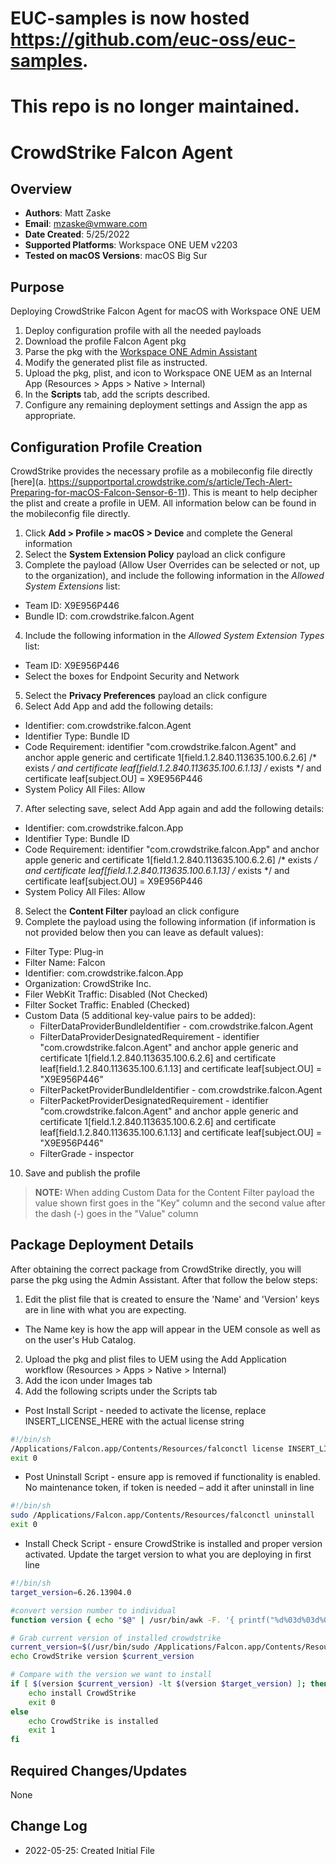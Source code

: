 # EUC-samples is now hosted https://github.com/euc-oss/euc-samples.
# This repo is no longer maintained.

# CrowdStrike Falcon Agent

## Overview

- **Authors**: Matt Zaske
- **Email**: mzaske@vmware.com
- **Date Created**: 5/25/2022
- **Supported Platforms**: Workspace ONE UEM v2203
- **Tested on macOS Versions**: macOS Big Sur

## Purpose

Deploying CrowdStrike Falcon Agent for macOS with Workspace ONE UEM

1) Deploy configuration profile with all the needed payloads
2) Download the profile Falcon Agent pkg
3) Parse the pkg with the [Workspace ONE Admin Assistant](https://awagent.com/AdminAssistant/VMwareAirWatchAdminAssistant.dmg)
4) Modify the generated plist file as instructed.
5) Upload the pkg, plist, and icon to Workspace ONE UEM as an Internal App (Resources > Apps > Native > Internal)
6) In the __Scripts__ tab, add the scripts described.
7) Configure any remaining deployment settings and Assign the app as appropriate.

## Configuration Profile Creation

CrowdStrike provides the necessary profile as a mobileconfig file directly [here](a.	https://supportportal.crowdstrike.com/s/article/Tech-Alert-Preparing-for-macOS-Falcon-Sensor-6-11). This is meant to help decipher the plist and create a profile in UEM. All information below can be found in the mobileconfig file directly.

1) Click **Add > Profile > macOS > Device** and complete the General information
2) Select the **System Extension Policy** payload an click configure
3) Complete the payload (Allow User Overrides can be selected or not, up to the organization), and include the following information in the *Allowed System Extensions* list:
  * Team ID: X9E956P446
  * Bundle ID: com.crowdstrike.falcon.Agent
4) Include the following information in the *Allowed System Extension Types* list:
  * Team ID: X9E956P446
  * Select the boxes for Endpoint Security and Network
5) Select the **Privacy Preferences** payload an click configure
6) Select Add App and add the following details:
  * Identifier: com.crowdstrike.falcon.Agent
  * Identifier Type: Bundle ID
  * Code Requirement: identifier "com.crowdstrike.falcon.Agent" and anchor apple generic and certificate 1[field.1.2.840.113635.100.6.2.6] /* exists */ and certificate leaf[field.1.2.840.113635.100.6.1.13] /* exists */ and certificate leaf[subject.OU] = X9E956P446
  * System Policy All Files: Allow
7) After selecting save, select Add App again and add the following details:
  * Identifier: com.crowdstrike.falcon.App
  * Identifier Type: Bundle ID
  * Code Requirement: identifier "com.crowdstrike.falcon.App" and anchor apple generic and certificate 1[field.1.2.840.113635.100.6.2.6] /* exists */ and certificate leaf[field.1.2.840.113635.100.6.1.13] /* exists */ and certificate leaf[subject.OU] = X9E956P446
  * System Policy All Files: Allow
8) Select the **Content Filter** payload an click configure
9) Complete the payload using the following information (if information is not provided below then you can leave as default values):
  * Filter Type: Plug-in
  * Filter Name: Falcon
  * Identifier: com.crowdstrike.falcon.App
  * Organization: CrowdStrike Inc.
  * Filer WebKit Traffic: Disabled (Not Checked)
  * Filter Socket Traffic: Enabled (Checked)
  * Custom Data (5 additional key-value pairs to be added):
    * FilterDataProviderBundleIdentifier - com.crowdstrike.falcon.Agent
    * FilterDataProviderDesignatedRequirement - identifier "com.crowdstrike.falcon.Agent" and anchor apple generic and certificate 1[field.1.2.840.113635.100.6.2.6] and certificate leaf[field.1.2.840.113635.100.6.1.13] and certificate leaf[subject.OU] = "X9E956P446"
    * FilterPacketProviderBundleIdentifier - com.crowdstrike.falcon.Agent
    * FilterPacketProviderDesignatedRequirement - identifier "com.crowdstrike.falcon.Agent" and anchor apple generic and certificate 1[field.1.2.840.113635.100.6.2.6] and certificate leaf[field.1.2.840.113635.100.6.1.13] and certificate leaf[subject.OU] = "X9E956P446"
    * FilterGrade - inspector
  10) Save and publish the profile

  > **NOTE:** When adding Custom Data for the Content Filter payload the value shown first goes in the "Key" column and the second value after the dash (-) goes in the "Value" column

## Package Deployment Details

After obtaining the correct package from CrowdStrike directly, you will parse the pkg using the Admin Assistant. After that follow the below steps:
1) Edit the plist file that is created to ensure the 'Name' and 'Version' keys are in line with what you are expecting.
  * The Name key is how the app will appear in the UEM console as well as on the user's Hub Catalog.
2) Upload the pkg and plist files to UEM using the Add Application workflow (Resources > Apps > Native > Internal)
3) Add the icon under Images tab
4) Add the following scripts under the Scripts tab
  * Post Install Script - needed to activate the license, replace INSERT_LICENSE_HERE with the actual license string
  ```BASH
  #!/bin/sh
  /Applications/Falcon.app/Contents/Resources/falconctl license INSERT_LICENSE_HERE
  exit 0
  ```
  * Post Uninstall Script - ensure app is removed if functionality is enabled. No maintenance token, if token is needed – add it after uninstall in line
  ```BASH
  #!/bin/sh
  sudo /Applications/Falcon.app/Contents/Resources/falconctl uninstall
  exit 0
  ```
  * Install Check Script - ensure CrowdStrike is installed and proper version activated. Update the target version to what you are deploying in first line
  ```BASH
  #!/bin/sh
  target_version=6.26.13904.0

  #convert version number to individual
  function version { echo "$@" | /usr/bin/awk -F. '{ printf("%d%03d%03d%03d\n", $1,$2,$3,$4); }'; }

  # Grab current version of installed crowdstrike
  current_version=$(/usr/bin/sudo /Applications/Falcon.app/Contents/Resources/falconctl stats | /usr/bin/grep version | /usr/bin/awk '{print $2}')
  echo CrowdStrike version $current_version

  # Compare with the version we want to install
  if [ $(version $current_version) -lt $(version $target_version) ]; then
      echo install CrowdStrike
      exit 0
  else
      echo CrowdStrike is installed
      exit 1
  fi
  ```

## Required Changes/Updates

None

## Change Log

- 2022-05-25: Created Initial File
